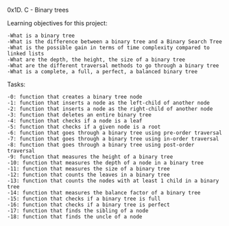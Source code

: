 0x1D. C - Binary trees

Learning objectives for this project:

	-What is a binary tree
	-What is the difference between a binary tree and a Binary Search Tree
	-What is the possible gain in terms of time complexity compared to linked lists
	-What are the depth, the height, the size of a binary tree
	-What are the different traversal methods to go through a binary tree
	-What is a complete, a full, a perfect, a balanced binary tree

Tasks:

	-0: function that creates a binary tree node
	-1: function that inserts a node as the left-child of another node
	-2: function that inserts a node as the right-child of another node
	-3: function that deletes an entire binary tree
	-4: function that checks if a node is a leaf
	-5: function that checks if a given node is a root
	-6: function that goes through a binary tree using pre-order traversal
	-7: function that goes through a binary tree using in-order traversal
	-8: function that goes through a binary tree using post-order traversal
	-9: function that measures the height of a binary tree
	-10: function that measures the depth of a node in a binary tree
	-11: function that measures the size of a binary tree
	-12: function that counts the leaves in a binary tree
	-13: function that counts the nodes with at least 1 child in a binary tree
	-14: function that measures the balance factor of a binary tree
	-15: function that checks if a binary tree is full
	-16: function that checks if a binary tree is perfect
	-17: function that finds the sibling of a node
	-18: function that finds the uncle of a node
